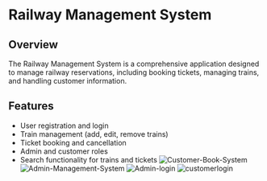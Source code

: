 # Railway Management System

## Overview
The Railway Management System is a comprehensive application designed to manage railway reservations, including booking tickets, managing trains, and handling customer information.

## Features
- User registration and login
- Train management (add, edit, remove trains)
- Ticket booking and cancellation
- Admin and customer roles
- Search functionality for trains and tickets
![Customer-Book-System](https://github.com/user-attachments/assets/1db1391f-e972-446f-ac3b-7702a9743168)
![Admin-Management-System](https://github.com/user-attachments/assets/2fdebd98-5196-41ac-bc9c-321d353c5edc)
![Admin-login](https://github.com/user-attachments/assets/191fdd45-e022-40e0-99ae-84ea06a2ff92)
![customerlogin](https://github.com/user-attachments/assets/19e0b8a8-7796-4ab5-b2fc-6803b6604216)
